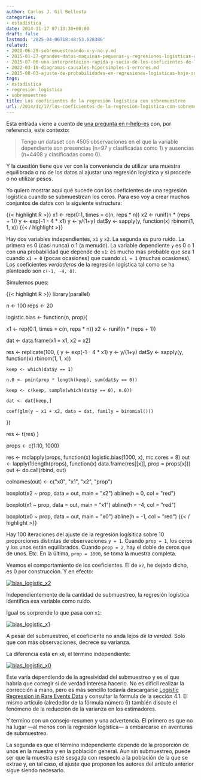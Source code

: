 ```yaml
---
author: Carlos J. Gil Bellosta
categories:
- estadística
date: 2014-11-17 07:13:30+00:00
draft: false
lastmod: '2025-04-06T18:48:53.628386'
related:
- 2020-06-29-sobremuestreando-x-y-no-y.md
- 2015-01-27-grandes-datos-maquinas-pequenas-y-regresiones-logisticas-con-variables-categoricas.md
- 2015-07-06-una-interpretacion-rapida-y-sucia-de-los-coeficientes-de-la-regresion-logistica.md
- 2022-03-10-diagramas-causales-hipersimples-1-errores.md
- 2015-08-03-ajuste-de-probabilidades-en-regresiones-logisticas-bajo-sobremuestreo-y-otros.md
tags:
- estadística
- regresión logística
- sobremuestreo
title: Los coeficientes de la regresión logística con sobremuestreo
url: /2014/11/17/los-coeficientes-de-la-regresion-logistica-con-sobremuestreo/
---
```


Esta entrada viene a cuento de [una pregunta en r-help-es](https://stat.ethz.ch/pipermail/r-help-es/2014-November/008343.html) con, por referencia, este contexto:

>Tengo un dataset con 4505 observaciones en el que la variable dependiente son presencias (n=97 y clasificadas como 1) y ausencias (n=4408 y clasificadas como 0).

Y la cuestión tiene que ver con la conveniencia de utilizar una muestra equilibrada o no de los datos al ajustar una regresión logística y si procede o no utilizar pesos.

Yo quiero mostrar aquí qué sucede con los coeficientes de una regresión logística cuando se submuestrean los ceros. Para eso voy a crear muchos conjuntos de datos con la siguiente estructura:


{{< highlight R >}}
x1 <- rep(0:1, times = c(n, reps * n))
x2 <- runif(n * (reps + 1))
y <- exp(-1 - 4 * x1)
y <- y/(1+y)
dat$y <- sapply(y, function(x) rbinom(1, 1, x))
{{< / highlight >}}

Hay dos variables independientes, `x1` y `x2`. La segunda es puro ruido. La primera es 0 (casi nunca) o 1 (a menudo). La variable dependiente `y` es 0 o 1 con una probabilidad que depende de `x1`: es mucho más probable que sea 1 cuando `x1 = 0` (pocas ocasiones) que cuando `x1 = 1` (muchas ocasiones). Los coeficientes _verdaderos_ de la regresión logística tal como se ha planteado son `c(-1, -4, 0)`.

Simulemos pues:

{{< highlight R >}}
library(parallel)

n    <- 100
reps <- 20

logistic.bias <- function(n, prop){

  x1 <- rep(0:1, times = c(n, reps * n))
  x2 <- runif(n * (reps + 1))

  dat <- data.frame(x1 = x1, x2 = x2)

  res <- replicate(100, {
    y <- exp(-1 - 4 * x1)
    y <- y/(1+y)
    dat$y <- sapply(y, function(x) rbinom(1, 1, x))

    keep <- which(dat$y == 1)

    n.0 <- pmin(prop * length(keep), sum(dat$y == 0))

    keep <- c(keep, sample(which(dat$y == 0), n.0))

    dat <- dat[keep,]

    coef(glm(y ~ x1 + x2, data = dat, family = binomial()))
  })

  res <- t(res)
}

props <- c(1:10, 1000)

res <- mclapply(props,
    function(x) logistic.bias(1000, x), mc.cores = 8)
out <- lapply(1:length(props),
    function(x) data.frame(res[[x]], prop = props[x]))
out <- do.call(rbind, out)

colnames(out) <- c("x0", "x1", "x2", "prop")

boxplot(x2 ~ prop, data = out, main = "x2")
abline(h = 0, col = "red")

boxplot(x1 ~ prop, data = out, main = "x1")
abline(h = -4, col = "red")

boxplot(x0 ~ prop, data = out, main = "x0")
abline(h = -1, col = "red")
{{< / highlight >}}


Hay 100 iteraciones del ajuste de la regresión logísitica sobre 10 proporciones distintas de observaciones `y = 1`. Cuando `prop = 1`, los ceros y los unos están equilibrados. Cuando `prop = 2`, hay el doble de ceros que de unos. Etc. En la última, `prop = 1000`, se toma la muestra completa.

Veamos el comportamiento de los coeficientes. El de `x2`, he dejado dicho, es 0 por construcción. Y en efecto:

[![bias_logistic_x2](/wp-uploads/2014/11/bias_logistic_x2.png#center)
](/wp-uploads/2014/11/bias_logistic_x2.png#center)

Independientemente de la cantidad de submuestreo, la regresión logística identifica esa variable como ruido.

Igual os sorprende lo que pasa con `x1`:

[![bias_logistic_x1](/wp-uploads/2014/11/bias_logistic_x1.png#center)
](/wp-uploads/2014/11/bias_logistic_x1.png#center)

A pesar del submuestreo, el coeficiente no anda lejos _de la verdad_. Solo que con más observaciones, decrece su varianza.

La diferencia está en `x0`, el término independiente:

[![bias_logistic_x0](/wp-uploads/2014/11/bias_logistic_x0.png#center)
](/wp-uploads/2014/11/bias_logistic_x0.png#center)

Este varía dependiendo de la agresividad del submuestreo y es el que habría que corregir si de verdad interesa hacerlo. No es difícil realizar la corrección a mano, pero es más sencillo todavía descargarse [Logistic Regression in Rare Events Data](http://gking.harvard.edu/files/0s.pdf) y consultar la fórmula de la sección 4.1. El mismo artículo (alrededor de la fórmula número 6) también discute el fenómeno de la reducción de la varianza en los estimadores.

Y termino con un consejo-resumen y una advertencia. El primero es que no ha lugar —al menos con la regresión logística— a embarcarse en aventuras de submuestreo.

La segunda es que el término independiente depende de la proporción de unos en la muestra y en la población general. Aun sin submuestreo, puede ser que la muestra esté sesgada con respecto a la población de la que se extrae y, en tal caso, el ajuste que proponen los autores del artículo anterior sigue siendo necesario.